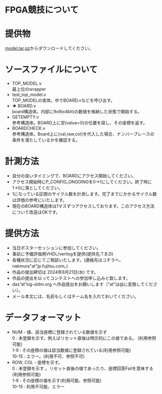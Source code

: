 <script type="text/x-mathjax-config">MathJax.Hub.Config({tex2jax:{inlineMath:[['\$','\$'],['\\(','\\)']],processEscapes:true},CommonHTML: {matchFontHeight:false}});</script>
<script type="text/javascript" async src="https://cdnjs.cloudflare.com/ajax/libs/mathjax/2.7.1/MathJax.js?config=TeX-MML-AM_CHTML"></script>

# FPGA競技について

# 提供物
[model.tar.gz](model.tar.gz)からダウンロードしてください。


# ソースファイルについて
- TOP_MODEL.v  
  最上位のwrapper
- test_top_model.v  
  TOP_MODELの実体。中でBOARD.vなどを呼び出す。
- ★ BOARD.v  
   board構造体。内部に9x9(x4bit)の数値を格納した状態で開始する。
- GETEMPTY.v  
  参考構造体。BOARD上に空(value=0)の位置を探し、その座標を返す。
- BOARDCHECK.v  
  参考構造体。Board上に{val,raw,col}を代入した場合、ナンバープレースの条件を満たしているかを確認する。

# 計測方法
- 自分の良いタイミングで、BOARDにアクセス開始してください。
- アクセス開始時にP_CONFIG_ONGOINGを0→1にしてください。終了時に1→0に落としてください。
- 1になっている区間のサイクル数を計測します。完了までにかかるサイクル数は評価の参考にいたします。
- 現在のBOARD構造体は1マスずつアクセスしております。このアクセス方法について改造はOKです。

# 提供方法
- 当日ポスターセッションに参加してください。
- 事前に予備評価用VHDL/verilogを提供(提供先:T.B.D)
- 各種状況に応じてご相談いたします。(連絡先はコチラへ、nakmura"at"jp.fujitsu.com。)
- 作品の提出締切は 2024年8月21日(水) です。
- 作品の提出を以ってコンテストへの参加申し込みと致します。
- das”at”sig-sldm.org へ作品提出をお願いします（”at”は@に変換してください）。
- メール本文には、名前もしくはチーム名を入れておいてください。

# データフォーマット
- NUM - 値、該当座標に登録されている数値を示す  
0 : 未登録を示す。例えばリセット直後は明示的にこの値である。 (利用参照可能)  
1-9 : その座標の値は該当数値に登録されている(利用参照可能)  
10-15 : エラー。(利用不可、参照不可)  
- ROW, COL - 座標を示す。  
0 : 未登録を示す 。リセット直後の値であったり、座標回答Failを意味する(利用参照可能)  
1-9 : その座標の値を示す(利用可能、参照可能)  
10-15 : 利用不可能、エラー
